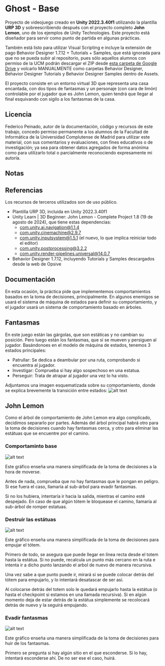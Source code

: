 # Ghost - Base
Proyecto de videojuego creado en **Unity 2022.3.40f1** utilizando la plantilla **URP 3D** y sobreescribiendo después con el proyecto completo **John Lemon**, uno de los ejemplos de Unity Technologies. Este proyecto está diseñador para servir como punto de partida en algunas prácticas.

También está listo para utilizar Visual Scripting e incluye la extensión de pago Behavior Designer 1.7.12 + Tutorials + Samples, que está ignorada para que no se pueda subir al repositorio, pues sólo aquellos alumnos con permiso de la UCM podrán descargar el ZIP desde [esta carpeta de Google Drive](https://drive.google.com/drive/folders/1K7ILY8UWtANnjcNmSEQYRh8Io0m23DLw) y volcarlo MANUALMENTE como carpetas Behavior Designer, Behavior Designer Tutorials y Behavior Designer Samples dentro de Assets.

El proyecto consiste en un entorno virtual 3D que representa una casa encantada, con dos tipos de fantasmas y un personaje (con cara de limón) controlable por el jugador que es John Lemon, quien tendrá que llegar al final esquivando con sigilo a los fantasmas de la casa.

## Licencia
Federico Peinado, autor de la documentación, código y recursos de este trabajo, concedo permiso permanente a los alumnos de la Facultad de Informática de la Universidad Complutense de Madrid para utilizar este material, con sus comentarios y evaluaciones, con fines educativos o de investigación; ya sea para obtener datos agregados de forma anónima como para utilizarlo total o parcialmente reconociendo expresamente mi autoría.

## Notas


## Referencias
Los recursos de terceros utilizados son de uso público.
* Plantilla URP 3D, incluida en Unity 2022.3.40f1
* Unity Learn | 3D Beginner: John Lemon - Complete Project 1.8 (19 de agosto de 2024), que tiene estas dependencias:
  * com.unity.ai.navigation@1.1.4
  * com.unity.cinemachine@2.9.7
  * com.unity.inputsystem@1.5.1 (el nuevo, lo que implica reiniciar todo el editor)
  * com.unity.postprocessing@3.2.2
  * com.unity.render-pipelines.universal@14.0.7
* Behavior Designer 1.7.12, incluyendo Tutorials y Samples descargados desde la web de Opsive


## Documentación
En esta ocasión, la práctica pide que implementemos comportamientos basados en la toma de decisiones, principalmente.
En algunos enemigos se usará el sistema de máquina de estados para definir su comportamiento, y el jugador usará un sistema de comportamiento basado en árboles.

## Fantasmas
En este juego están las gárgolas, que son estáticas y no cambian su posición. Pero luego están los fantasmas, que sí se mueven y persiguen al jugador.
Basándonoes en el modelo de máquina de estados, tenemos 3 estados principales:

- Patrullar: Se dedica a deambular por una ruta, comprobando si encuentra al jugador.
- Investigar: Comprueba si hay algo sospechoso en una estatua.
- Perseguir: Trata de atrapar al jugador una vez lo ha visto.

Adjuntamos una imagen esquematizada sobre su comportamiento, donde se explica brevemente la transición entre estados: 
![alt text](image.png)

## John Lemon

Como el árbol de comportamiento de John Lemon era algo complicado, decidimos separarlo por partes. Además del árbol principal habrá otro para la toma de decisiones cuando hay fantasmas cerca, y otro para eliminar las estátuas que se encuentre por el camino.

### Comportaminto base

![alt text](image-3.png)

Este gráfico enseña una manera simplificada de la toma de decisiones a la hora de moverse.

Antes de nada, comprueba que no hay fantasmas que le pongan en peligro. Si ese fuera el caso, llamaría al sub-árbol para evadir fantasmas. 

Si no los hubiera, intentaría ir hacia la salida, mientras el camino esté despejado. En caso de que algún tótem le bloquease el camino, llamaría al sub-árbol de romper estatuas.

### Destruir las estátuas

![alt text](image-1.png)

Este gráfico enseña una manera simplificada de la toma de decisiones para empujar el tótem.

Primero de todo, se asegura que puede llegar en línea recta desde el totem hasta la estátua. Si no puede, recalcula un punto más cercano en la ruta e intenta ir a dicho punto lanzando el arbol de nuevo de manera recursiva. 

Una vez sabe a que punto puede ir, mirará si se puede colocar detrás del tótem para empujarlo, y lo intentará desatascar de ser así. 

Al colocarse detrás del totem solo le quedará empujarlo hasta la estátua (o hasta el checkpoint si estamos en una llamada recursiva). Si en algún momento deja de estar detrás de la estátua simplemente se recolocará detrás de nuevo y la seguirá empujando.

### Evadir fantasmas

![alt text](image-2.png)

Este gráfico enseña una manera simplificada de la toma de decisiones para huir de los fantasmas.

Primero se pregunta si hay algún sitio en el que esconderse. Si lo hay, intentará esconderse ahí. De no ser ese el caso, huirá.